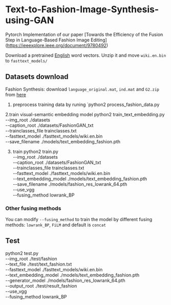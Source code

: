 # Text-to-Fashion-Image-Synthesis-using-GAN

Pytorch Implementation of our paper [Towards the Efficiency of the Fusion Step in Language-Based Fashion Image Editing] (https://ieeexplore.ieee.org/document/9780492)

Download a pretrained [English](https://s3-us-west-1.amazonaws.com/fasttext-vectors/wiki.en.zip) word vectors. Unzip it and move `wiki.en.bin` to `fasttext_models/`

## Datasets download
Fashion Synthesis: download `language_original.mat`, `ind.mat` and `G2.zip` from [here](https://drive.google.com/drive/folders/0B7EVK8r0v71pTHhMenkxbE9fTVk)

1. preprocess training data by runing `python2 process_fashion_data.py

2.train visual-semantic embedding model 
python2 train_text_embedding.py \
    --img_root ./datasets \
    --caption_root ./datasets/FashionGAN_txt \
    --trainclasses_file trainclasses.txt \
    --fasttext_model ./fasttext_models/wiki.en.bin \
    --save_filename ./models/text_embedding_fashion.pth
    
3. train
python2 train.py \
    --img_root ./datasets \
    --caption_root ./datasets/FashionGAN_txt \
    --trainclasses_file trainclasses.txt \
    --fasttext_model ./fasttext_models/wiki.en.bin \
    --text_embedding_model ./models/text_embedding_fashion.pth \
    --save_filename ./models/fashion_res_lowrank_64.pth \
    --use_vgg \
    --fusing_method lowrank_BP
    
### Other fusing methods

You can modify `--fusing_method` to train the model by different fusing methods: `lowrank_BP`, `FiLM` and default is `concat`

## Test
python2 test.py \
    --img_root ./test/fashion \
    --text_file ./test/text_fashion.txt \
    --fasttext_model ./fasttext_models/wiki.en.bin \
    --text_embedding_model ./models/text_embedding_fashion.pth \
    --generator_model ./models/fashion_res_lowrank_64.pth \
    --output_root ./test/result_fashion \
    --use_vgg \
    --fusing_method lowrank_BP
